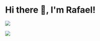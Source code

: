 Hi there 👋, I'm Rafael!
========================
<!--
Ph.D. Candidate in Computer Science
-----------------------------------

- 🔭 I was born in São João da Boa Vista - SP, Brazil, in 1987. Received the B. Sc . degree in Computer Science from the São Paulo State University - UNESP, Rio Claro - SP, in 2008. Got the M. Sc . degree in Applied Computing at the University of São Paulo, Brazil, in 2018 and now I am a Ph.D. candidate in the same university. I have experience in software development and project management. And my current research interests include Machine Learning, Complex Networks and Computational Neuroscience.


<b>My GitHub Stats</b>

<a href="https://github.com/anuraghazra/github-readme-stats">
  <img align="center" src="https://github-readme-stats.vercel.app/api?username=rafaeldr&show_icons=true&hide=&count_private=true&title_color=3382ed&text_color=ffffff&icon_color=3382ed&bg_color=171717&hide_border=true&show_icons=true" alt="rafaeldr's GitHub stats" />
</a>
-->
<a href="https://github.com/anuraghazra/github-readme-stats">
  <img align="center" src="https://github-readme-streak-stats.herokuapp.com/?user=rafaeldr&stroke=ffffff&background=171717&ring=3382ed&fire=3382ed&currStreakNum=ffffff&currStreakLabel=3382ed&sideNums=ffffff&sideLabels=ffffff&dates=ffffff&hide_border=true" />
</a>

<br/>
<br/>
<!--
<a href="https://github.com/anuraghazra/github-readme-stats"><img src="https://activity-graph.herokuapp.com/graph?username=rafaeldr&bg_color=171717&color=ffffff&line=3382ed&point=ffffff&area_color=171717&area=true&hide_border=true&custom_title=GitHub%20Commits%20Graph" alt="GitHub Commits Graph" /></a>
-->
<a href="https://github.com/anuraghazra/github-readme-stats" align="left"><img src="https://github-readme-stats.vercel.app/api/top-langs/?username=rafaeldr&layout=compact&title_color=3382ed&text_color=ffffff&icon_color=3382ed&bg_color=171717&hide_border=true&locale=en&langs_count=10&count_private=true" /></a>

<!--
**rafaeldr/rafaeldr** is a ✨ _special_ ✨ repository because its `README.md` (this file) appears on your GitHub profile.

Here are some ideas to get you started:

- 🔭 I’m currently working on ...
- 🌱 I’m currently learning ...
- 👯 I’m looking to collaborate on ...
- 🤔 I’m looking for help with ...
- 💬 Ask me about ...
- 📫 How to reach me: ...
- 😄 Pronouns: ...
- ⚡ Fun fact: ...
-->
